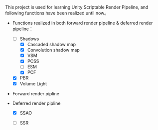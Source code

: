 This project is used for learning Unity Scriptable Render Pipeline, and following functions have been realized until now。

- Functions realized in both forward render pipeline & deferred render pipeline：
  - [ ] Shadows
    - [x] Cascaded shadow map
    - [x] Convolution shadow map
    - [x] VSM
    - [x] PCSS
    - [ ] ESM
    - [x] PCF
  - [x] PBR
  - [x] Volume Light

- Forward render pipline 




- Deferred render pipline
  - [x] SSAO
  - [ ] SSR

  



